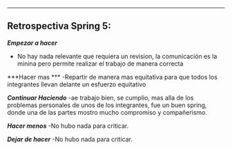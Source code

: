 -----------------------
Retrospectiva Spring 5:
----------------------- 

***Empezar a hacer*** 
- No hay nada relevante que requiera un revision, la comunicación es la minina pero permite realizar el trabajo de manera correcta
  
***Hacer mas *** 
-Repartir de manera mas equitativa para que todos los integrantes llevan delante un esfuerzo equitativo

***Continuar Haciendo*** 
-ae trabajo bien, se cumplio, mas alla de los problemas personales de unos de los integrantes, fue un buen spring, donde una de las partes mostro mucho compromiso y compañerismo. 

***Hacer menos*** 
-No hubo nada para criticar.  

***Dejar de hacer*** 
-No hubo nada para criticar.   



